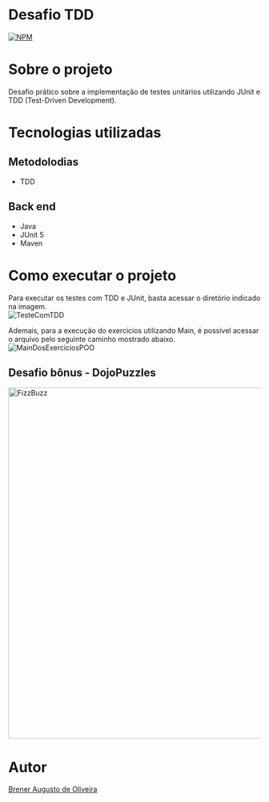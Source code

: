 # Desafio TDD
[![NPM](https://img.shields.io/npm/l/react)](https://github.com/breneroliveira/junit-tdd/blob/master/LICENSE) 

# Sobre o projeto

Desafio prático sobre a implementação de testes unitários utilizando JUnit e TDD (Test-Driven Development).

# Tecnologias utilizadas
## Metodolodias
- TDD

## Back end
- Java
- JUnit 5
- Maven

# Como executar o projeto

Para executar os testes com TDD e JUnit, basta acessar o diretório indicado na imagem.
<span>
    <br>
    ![TesteComTDD](https://user-images.githubusercontent.com/73718076/201711583-3285eed9-084a-4182-8034-21ae724ebf0b.png)
</span>

Ademais, para a execução do exercícios utilizando Main, é possível acessar o arquivo pelo seguinte caminho mostrado abaixo.
<span>
    <br>
    ![MainDosExerciciosPOO](https://user-images.githubusercontent.com/73718076/201711703-34384ef3-4613-4faf-9bb4-7518190bd5ad.png)
</span>

## Desafio bônus - DojoPuzzles
<span>
    <img src="https://user-images.githubusercontent.com/73718076/201712169-2ebbb91b-6b9e-4914-a2a4-931aeb4c08bb.png" alt="FizzBuzz" width="700px">
</span>

# Autor

<a href="https://www.linkedin.com/in/brener-augusto-de-oliveira/" target="_blank">Brener Augusto de Oliveira</a>
